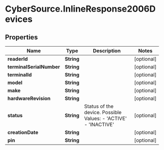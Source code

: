 # CyberSource.InlineResponse2006Devices

## Properties
Name | Type | Description | Notes
------------ | ------------- | ------------- | -------------
**readerId** | **String** |  | [optional] 
**terminalSerialNumber** | **String** |  | [optional] 
**terminalId** | **String** |  | [optional] 
**model** | **String** |  | [optional] 
**make** | **String** |  | [optional] 
**hardwareRevision** | **String** |  | [optional] 
**status** | **String** | Status of the device. Possible Values:   - 'ACTIVE'   - 'INACTIVE'  | [optional] 
**creationDate** | **String** |  | [optional] 
**pin** | **String** |  | [optional] 


